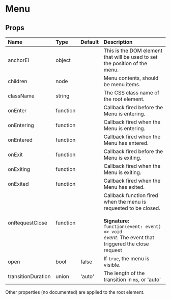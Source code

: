 Menu
====



Props
-----


| Name | Type | Default | Description |
|:-----|:-----|:-----|:-----|
| anchorEl | object |  |  This is the DOM element that will be used to set the position of the menu. |
| children | node |  |  Menu contents, should be menu items. |
| className | string |  |  The CSS class name of the root element. |
| onEnter | function |  |  Callback fired before the Menu is entering. |
| onEntering | function |  |  Callback fired when the Menu is entering. |
| onEntered | function |  |  Callback fired when the Menu has entered. |
| onExit | function |  |  Callback fired before the Menu is exiting. |
| onExiting | function |  |  Callback fired when the Menu is exiting. |
| onExited | function |  |  Callback fired when the Menu has exited. |
| onRequestClose | function |  |  Callback function fired when the menu is requested to be closed.<br><br>**Signature:**<br>`function(event: event) => void`<br>*event:* The event that triggered the close request |
| open | bool | false |  If `true`, the menu is visible. |
| transitionDuration | union | 'auto' |  The length of the transition in `ms`, or 'auto' |

Other properties (no documented) are applied to the root element.
